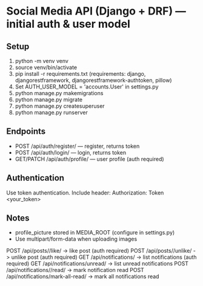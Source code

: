 # Social Media API (Django + DRF) — initial auth & user model

## Setup
1. python -m venv venv
2. source venv/bin/activate
3. pip install -r requirements.txt
   (requirements: django, djangorestframework, djangorestframework-authtoken, pillow)
4. Set AUTH_USER_MODEL = 'accounts.User' in settings.py
5. python manage.py makemigrations
6. python manage.py migrate
7. python manage.py createsuperuser
8. python manage.py runserver

## Endpoints
- POST /api/auth/register/  — register, returns token
- POST /api/auth/login/     — login, returns token
- GET/PATCH /api/auth/profile/ — user profile (auth required)

## Authentication
Use token authentication. Include header:
Authorization: Token <your_token>

## Notes
- profile_picture stored in MEDIA_ROOT (configure in settings.py)
- Use multipart/form-data when uploading images


POST /api/posts/<id>/like/        -> like post (auth required)
POST /api/posts/<id>/unlike/      -> unlike post (auth required)
GET  /api/notifications/           -> list notifications (auth required)
GET  /api/notifications/unread/    -> list unread notifications
POST /api/notifications/<id>/read/ -> mark notification read
POST /api/notifications/mark-all-read/ -> mark all notifications read

